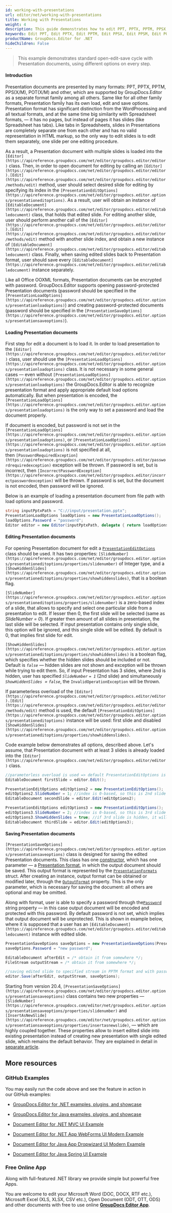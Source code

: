 ```yaml
---
id: working-with-presentations
url: editor/net/working-with-presentations
title: Working with Presentations
weight: 4
description: This guide demonstrates how to edit PPT, PPTX, PPTM, PPSX, PPSM, POTX, POTM presentations with different settings and many other powerful features of GroupDocs.Editor for .NET.
keywords: Edit PPT, Edit PPTX, Edit PPTM, Edit PPSX, Edit PPSM, Edit POTX, Edit POTM
productName: GroupDocs.Editor for .NET
hideChildren: False
---
```

> This example demonstrates standard open-edit-save cycle with Presentation documents, using different options on every step.

#### Introduction

Presentation documents are presented by many formats: PPT, PPTX, PPTM, PPS(X/M), POT(X/M) and other, which are supported by GroupDocs.Editor as a separate format family among all others. Same like for all other family formats, Presentation family has its own load, edit and save options. Presentation format has significant distinction from the WordProcessing and all textual formats, and at the same time big similarity with Spreadsheet formats, — it has no pages, but instead of pages it has slides (like Spreadsheet has tabs). Like tabs in Spreadsheets, slides in Presentations are completely separate one from each other and has no valid representation in HTML markup, so the only way to edit slides is to edit them separately, one slide per one editing procedure.

As a result, a Presentation document with multiple slides is loaded into the `[Editor](https://apireference.groupdocs.com/net/editor/groupdocs.editor/editor)` class. Then, in order to open document for editing by calling an `[Editor](https://apireference.groupdocs.com/net/editor/groupdocs.editor/editor).[Edit](https://apireference.groupdocs.com/net/editor/groupdocs.editor/editor/methods/edit)` method, user should select desired slide for editing by specifying its index in the `[PresentationEditOptions](https://apireference.groupdocs.com/net/editor/groupdocs.editor.options/presentationeditoptions)`. As a result, user will obtain an instance of `[EditableDocument](https://apireference.groupdocs.com/net/editor/groupdocs.editor/editabledocument)` class, that holds that edited slide. For editing another slide, user should perform another call of the `[Editor](https://apireference.groupdocs.com/net/editor/groupdocs.editor/editor).[Edit](https://apireference.groupdocs.com/net/editor/groupdocs.editor/editor/methods/edit)` method with another slide index, and obtain a new instance of `[EditableDocument](https://apireference.groupdocs.com/net/editor/groupdocs.editor/editabledocument)` class. Finally, when saving edited slides back to Presentation format, user should save every `[EditableDocument](https://apireference.groupdocs.com/net/editor/groupdocs.editor/editabledocument)` instance separately.

Like all Office OOXML formats, Presentation documents can be encrypted with password. GroupDocs.Editor supports opening password-protected Presentation documents (password should be specified in the `[PresentationLoadOptions](https://apireference.groupdocs.com/net/editor/groupdocs.editor.options/presentationloadoptions)`) and creating password-protected documents (password should be specified in the `[PresentationSaveOptions](https://apireference.groupdocs.com/net/editor/groupdocs.editor.options/presentationsaveoptions)`).

#### Loading Presentation documents

First step for edit a document is to load it. In order to load presentation to the `[Editor](https://apireference.groupdocs.com/net/editor/groupdocs.editor/editor)` class, user should use the `[PresentationLoadOptions](https://apireference.groupdocs.com/net/editor/groupdocs.editor.options/presentationloadoptions)` class. It is not necessary in some general cases — even without `[PresentationLoadOptions](https://apireference.groupdocs.com/net/editor/groupdocs.editor.options/presentationloadoptions)` the GroupDocs.Editor is able to recognize presentation format and apply appropriate default load options automatically. But when presentation is encoded, the `[PresentationLoadOptions](https://apireference.groupdocs.com/net/editor/groupdocs.editor.options/presentationloadoptions)` is the only way to set a password and load the document properly.

If document is encoded, but password is not set in the `[PresentationLoadOptions](https://apireference.groupdocs.com/net/editor/groupdocs.editor.options/presentationloadoptions)`, or `[PresentationLoadOptions](https://apireference.groupdocs.com/net/editor/groupdocs.editor.options/presentationloadoptions)` is not specified at all, then `[PasswordRequiredException](https://apireference.groupdocs.com/net/editor/groupdocs.editor/passwordrequiredexception)` exception will be thrown. If password is set, but is incorrect, then `[IncorrectPasswordException](https://apireference.groupdocs.com/net/editor/groupdocs.editor/incorrectpasswordexception)` will be thrown. If password is set, but the document is not encoded, then password will be ignored.

Below is an example of loading a presentation document from file path with load options and password.

```csharp
string inputPptxPath = "C://input/presentation.pptx";
PresentationLoadOptions loadOptions = new PresentationLoadOptions();
loadOptions.Password = "password";
Editor editor = new Editor(inputPptxPath, delegate { return loadOptions; });
```

#### Editing Presentation documents

For opening Presentation document for edit a [`PresentationEditOptions`](https://apireference.groupdocs.com/net/editor/groupdocs.editor.options/presentationeditoptions) class should be used. It has two properties: `[SlideNumber](https://apireference.groupdocs.com/net/editor/groupdocs.editor.options/presentationeditoptions/properties/slidenumber)` of Integer type, and a `[ShowHiddenSlides](https://apireference.groupdocs.com/net/editor/groupdocs.editor.options/presentationeditoptions/properties/showhiddenslides)`, that is a boolean flag.

`[SlideNumber](https://apireference.groupdocs.com/net/editor/groupdocs.editor.options/presentationeditoptions/properties/slidenumber)` is a zero-based index of a slide, that allows to specify and select one particular slide from a presentation to edit. If lesser then 0, the first slide will be selected (same as *SlideNumber = 0*). If greater then amount of all slides in presentation, the last slide will be selected. If input presentation contains only single slide, this option will be ignored, and this single slide will be edited. By default is 0, that implies first slide for edit.

`[ShowHiddenSlides](https://apireference.groupdocs.com/net/editor/groupdocs.editor.options/presentationeditoptions/properties/showhiddenslides)` is a boolean flag, which specifies whether the hidden slides should be included or not. Default is *`false`* — hidden slides are not shown and exception will be thrown while trying to edit them. So, if input Presentation has 3 slides, where 2nd is hidden, user has specified *`SlideNumber` `= 1`* (2nd slide) and simultaneously *`ShowHiddenSlides`  = `false`*, the `InvalidOperationException` will be thrown.

If parameterless overload of the `[Editor](https://apireference.groupdocs.com/net/editor/groupdocs.editor/editor).[Edit](https://apireference.groupdocs.com/net/editor/groupdocs.editor/editor/methods/edit)` method is used, the default `[PresentationEditOptions](https://apireference.groupdocs.com/net/editor/groupdocs.editor.options/presentationeditoptions)` instance will be used: first slide and disabled `[ShowHiddenSlides](https://apireference.groupdocs.com/net/editor/groupdocs.editor.options/presentationeditoptions/properties/showhiddenslides)`.

Code example below demonstrates all options, described above. Let's assume, that Presentation document with at least 3 slides is already loaded into the `[Editor](https://apireference.groupdocs.com/net/editor/groupdocs.editor/editor)` class.

```csharp
//parameterless overload is used => default PresentationEditOptions is applied, which means 1st slide
EditableDocument firstSlide = editor.Edit();

PresentationEditOptions editOptions2 = new PresentationEditOptions();
editOptions2.SlideNumber = 1; //index is 0-based, so this is 2nd slide
EditableDocument secondSlide = editor.Edit(editOptions2);

PresentationEditOptions editOptions3 = new PresentationEditOptions();
editOptions3.SlideNumber = 2; //index is 0-based, so this is 3rd slide
editOptions3.ShowHiddenSlides = true; //if 3rd slide is hidden, it will be opened anyway
EditableDocument thirdSlide = editor.Edit(editOptions3);
```

#### Saving Presentation documents

`[PresentationSaveOptions](https://apireference.groupdocs.com/net/editor/groupdocs.editor.options/presentationsaveoptions)` class is designed for saving the edited Presentation documents. This class has one [constructor](https://apireference.groupdocs.com/editor/net/groupdocs.editor.options/presentationsaveoptions/constructors/main), which has one parameter — a [Presentation format](https://apireference.groupdocs.com/editor/net/groupdocs.editor.formats/presentationformats), in which the output document should be saved. This output format is represented by the [`PresentationFormats`](https://apireference.groupdocs.com/net/editor/groupdocs.editor.formats/presentationformats) struct. After creating an instance, output format can be obtained or modified later, through the [`OutputFormat`](https://apireference.groupdocs.com/editor/net/groupdocs.editor.options/presentationsaveoptions/properties/outputformat) property. This is the only parameter, which is necessary for saving the document: all others are optional and may be omitted.

Along with format, user is able to specify a password through the[`Password`](https://apireference.groupdocs.com/editor/net/groupdocs.editor.options/presentationsaveoptions/properties/password) string property — in this case output document will be encoded and protected with this password. By default password is not set, which implies that output document will be unprotected. This is shown in example below, where it is supposed that a user has an `[EditableDocument](https://apireference.groupdocs.com/net/editor/groupdocs.editor/editabledocument)` instance with edited slide.

```csharp
PresentationSaveOptions saveOptions = new PresentationSaveOptions(PresentationFormats.Pptm);
saveOptions.Password = "new password";

EditableDocument afterEdit = /* obtain it from somewhere */;
FileStream outputStream = /* obtain it from somewhere */;

//saving edited slide to specified stream in PPTM format and with password encoding
editor.Save(afterEdit, outputStream, saveOptions);

```

Starting from version 20.4, `[PresentationSaveOptions](https://apireference.groupdocs.com/net/editor/groupdocs.editor.options/presentationsaveoptions)` class contains two new properties — `[SlideNumber](https://apireference.groupdocs.com/editor/net/groupdocs.editor.options/presentationsaveoptions/properties/slidenumber)` and `[InsertAsNewSlide](https://apireference.groupdocs.com/editor/net/groupdocs.editor.options/presentationsaveoptions/properties/insertasnewslide)`, — which are highly coupled together. These properties allow to insert edited slide into existing presentation instead of creating new presentation with single edited slide, which remains the default behavior. They are explained in detail in [separate article](Inserting%2Bedited%2Bslide%2Binto%2Bexisting%2Bpresentation.html).

## More resources

### GitHub Examples

You may easily run the code above and see the feature in action in our GitHub examples:

*   [GroupDocs.Editor for .NET examples, plugins, and showcase](https://github.com/groupdocs-editor/GroupDocs.Editor-for-.NET)
    
*   [GroupDocs.Editor for Java examples, plugins, and showcase](https://github.com/groupdocs-editor/GroupDocs.Editor-for-Java)
    
*   [Document Editor for .NET MVC UI Example](https://github.com/groupdocs-editor/GroupDocs.Editor-for-.NET-MVC) 
    
*   [Document Editor for .NET App WebForms UI Modern Example](https://github.com/groupdocs-editor/GroupDocs.Editor-for-.NET-WebForms)
    
*   [Document Editor for Java App Dropwizard UI Modern Example](https://github.com/groupdocs-editor/GroupDocs.Editor-for-Java-Dropwizard)
    
*   [Document Editor for Java Spring UI Example](https://github.com/groupdocs-editor/GroupDocs.Editor-for-Java-Spring)
    

### Free Online App

Along with full-featured .NET library we provide simple but powerful free Apps.

You are welcome to edit your Microsoft Word (DOC, DOCX, RTF etc.), Microsoft Excel (XLS, XLSX, CSV etc.), Open Document (ODT, OTT, ODS) and other documents with free to use online **[GroupDocs Editor App](https://products.groupdocs.app/editor)**.
